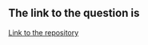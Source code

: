 ## The link to the question is

[Link to the repository](https://www.hackerrank.com/challenges/pointer-in-c/problem)